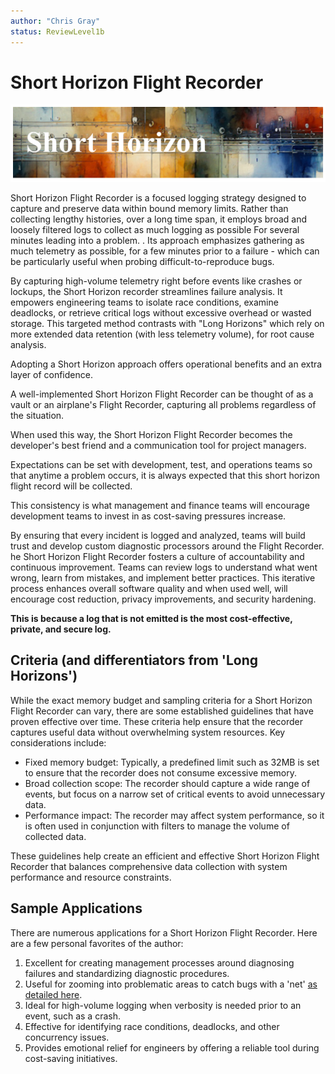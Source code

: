 ```yaml
---
author: "Chris Gray"
status: ReviewLevel1b
---
```


# Short Horizon Flight Recorder

![](../orig_media/ShortHorizon.banner.png)

Short Horizon Flight Recorder is a focused logging strategy designed to capture
and preserve data within bound memory limits. Rather than collecting lengthy
histories, over a long time span, it employs broad and loosely filtered logs to
collect as much logging as possible For several minutes leading into a problem.
. Its approach emphasizes gathering as much telemetry as possible, for a few
minutes prior to a failure - which can be particularly useful when probing
difficult-to-reproduce bugs.

By capturing high-volume telemetry right before events like crashes or lockups,
the Short Horizon recorder streamlines failure analysis. It empowers engineering
teams to isolate race conditions, examine deadlocks, or retrieve critical logs
without excessive overhead or wasted storage. This targeted method contrasts
with "Long Horizons" which rely on more extended data retention (with less
telemetry volume), for root cause analysis.

Adopting a Short Horizon approach offers operational benefits and an extra layer
of confidence.

A well-implemented Short Horizon Flight Recorder can be thought of as a vault or
an airplane's Flight Recorder, capturing all problems regardless of the
situation.

When used this way, the Short Horizon Flight Recorder becomes the developer's
best friend and a communication tool for project managers.

Expectations can be set with development, test, and operations teams so that
anytime a problem occurs, it is always expected that this short horizon flight
record will be collected.

This consistency is what management and finance teams will encourage development
teams to invest in as cost-saving pressures increase.

By ensuring that every incident is logged and analyzed, teams will build trust
and develop custom diagnostic processors around the Flight Recorder. he Short
Horizon Flight Recorder fosters a culture of accountability and continuous
improvement. Teams can review logs to understand what went wrong, learn from
mistakes, and implement better practices. This iterative process enhances
overall software quality and when used well, will encourage cost reduction,
privacy improvements, and security hardening.

**This is because a log that is not emitted is the most cost-effective, private,
and secure log.**

## Criteria (and differentiators from 'Long Horizons')

While the exact memory budget and sampling criteria for a Short Horizon Flight
Recorder can vary, there are some established guidelines that have proven
effective over time. These criteria help ensure that the recorder captures
useful data without overwhelming system resources. Key considerations include:

- Fixed memory budget: Typically, a predefined limit such as 32MB is set to
  ensure that the recorder does not consume excessive memory.
- Broad collection scope: The recorder should capture a wide range of events,
  but focus on a narrow set of critical events to avoid unnecessary data.
- Performance impact: The recorder may affect system performance, so it is often
  used in conjunction with filters to manage the volume of collected data.

These guidelines help create an efficient and effective Short Horizon Flight
Recorder that balances comprehensive data collection with system performance and
resource constraints.

## Sample Applications

There are numerous applications for a Short Horizon Flight Recorder. Here are a
few personal favorites of the author:

1. Excellent for creating management processes around diagnosing failures and
   standardizing diagnostic procedures.
1. Useful for zooming into problematic areas to catch bugs with a 'net'
   [as detailed here](./PositionPaper.ProceduralizeNets.document.md).
1. Ideal for high-volume logging when verbosity is needed prior to an event,
   such as a crash.
1. Effective for identifying race conditions, deadlocks, and other concurrency
   issues.
1. Provides emotional relief for engineers by offering a reliable tool during
   cost-saving initiatives.
